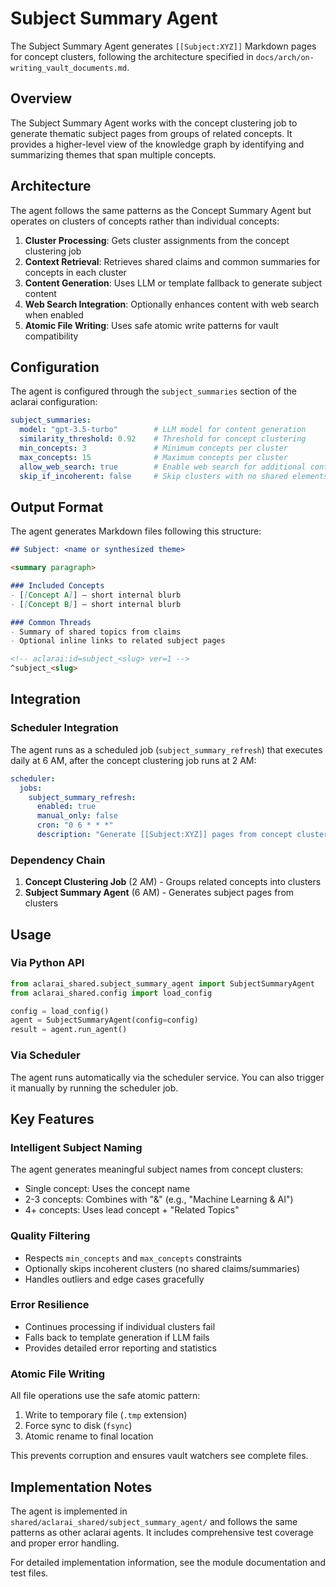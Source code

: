 # Subject Summary Agent

The Subject Summary Agent generates `[[Subject:XYZ]]` Markdown pages for concept clusters, following the architecture specified in `docs/arch/on-writing_vault_documents.md`.

## Overview

The Subject Summary Agent works with the concept clustering job to generate thematic subject pages from groups of related concepts. It provides a higher-level view of the knowledge graph by identifying and summarizing themes that span multiple concepts.

## Architecture

The agent follows the same patterns as the Concept Summary Agent but operates on clusters of concepts rather than individual concepts:

1. **Cluster Processing**: Gets cluster assignments from the concept clustering job
2. **Context Retrieval**: Retrieves shared claims and common summaries for concepts in each cluster  
3. **Content Generation**: Uses LLM or template fallback to generate subject content
4. **Web Search Integration**: Optionally enhances content with web search when enabled
5. **Atomic File Writing**: Uses safe atomic write patterns for vault compatibility

## Configuration

The agent is configured through the `subject_summaries` section of the aclarai configuration:

```yaml
subject_summaries:
  model: "gpt-3.5-turbo"        # LLM model for content generation
  similarity_threshold: 0.92    # Threshold for concept clustering
  min_concepts: 3               # Minimum concepts per cluster
  max_concepts: 15              # Maximum concepts per cluster
  allow_web_search: true        # Enable web search for additional context
  skip_if_incoherent: false     # Skip clusters with no shared elements
```

## Output Format

The agent generates Markdown files following this structure:

```markdown
## Subject: <name or synthesized theme>

<summary paragraph>

### Included Concepts
- [[Concept A]] — short internal blurb
- [[Concept B]] — short internal blurb

### Common Threads
- Summary of shared topics from claims
- Optional inline links to related subject pages

<!-- aclarai:id=subject_<slug> ver=1 -->
^subject_<slug>
```

## Integration

### Scheduler Integration

The agent runs as a scheduled job (`subject_summary_refresh`) that executes daily at 6 AM, after the concept clustering job runs at 2 AM:

```yaml
scheduler:
  jobs:
    subject_summary_refresh:
      enabled: true
      manual_only: false
      cron: "0 6 * * *"
      description: "Generate [[Subject:XYZ]] pages from concept clusters"
```

### Dependency Chain

1. **Concept Clustering Job** (2 AM) - Groups related concepts into clusters
2. **Subject Summary Agent** (6 AM) - Generates subject pages from clusters

## Usage

### Via Python API

```python
from aclarai_shared.subject_summary_agent import SubjectSummaryAgent
from aclarai_shared.config import load_config

config = load_config()
agent = SubjectSummaryAgent(config=config)
result = agent.run_agent()
```

### Via Scheduler

The agent runs automatically via the scheduler service. You can also trigger it manually by running the scheduler job.

## Key Features

### Intelligent Subject Naming

The agent generates meaningful subject names from concept clusters:
- Single concept: Uses the concept name
- 2-3 concepts: Combines with "&" (e.g., "Machine Learning & AI")
- 4+ concepts: Uses lead concept + "Related Topics"

### Quality Filtering

- Respects `min_concepts` and `max_concepts` constraints
- Optionally skips incoherent clusters (no shared claims/summaries)
- Handles outliers and edge cases gracefully

### Error Resilience

- Continues processing if individual clusters fail
- Falls back to template generation if LLM fails
- Provides detailed error reporting and statistics

### Atomic File Writing

All file operations use the safe atomic pattern:
1. Write to temporary file (`.tmp` extension)
2. Force sync to disk (`fsync`)
3. Atomic rename to final location

This prevents corruption and ensures vault watchers see complete files.

## Implementation Notes

The agent is implemented in `shared/aclarai_shared/subject_summary_agent/` and follows the same patterns as other aclarai agents. It includes comprehensive test coverage and proper error handling.

For detailed implementation information, see the module documentation and test files.